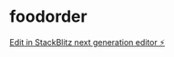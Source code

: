 # foodorder

[Edit in StackBlitz next generation editor ⚡️](https://stackblitz.com/~/github.com/balakumar23591/foodorder)